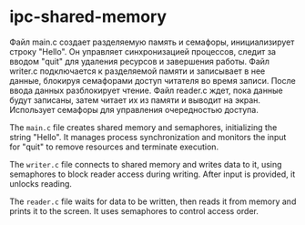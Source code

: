 # ipc-shared-memory
Файл main.c создает разделяемую память и семафоры, инициализирует строку "Hello". Он управляет синхронизацией процессов, следит за вводом "quit" для удаления ресурсов и завершения работы.
Файл writer.c подключается к разделяемой памяти и записывает в нее данные, блокируя семафорами доступ читателя во время записи. После ввода данных разблокирует чтение.
Файл reader.c ждет, пока данные будут записаны, затем читает их из памяти и выводит на экран. Использует семафоры для управления очередностью доступа.  

The `main.c` file creates shared memory and semaphores, initializing the string "Hello". It manages process synchronization and monitors the input for "quit" to remove resources and terminate execution.  

The `writer.c` file connects to shared memory and writes data to it, using semaphores to block reader access during writing. After input is provided, it unlocks reading.  

The `reader.c` file waits for data to be written, then reads it from memory and prints it to the screen. It uses semaphores to control access order.

